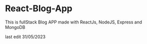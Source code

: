 # React-Blog-App

This is fullStack Blog APP made with ReactJs, NodeJS, Express and MongoDB

last edit 31/05/2023
